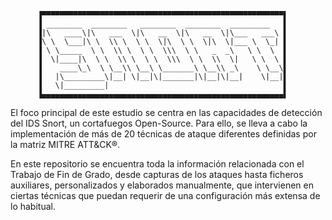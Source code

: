           ▐▀▀▀▀▀▀▀▀▀▀▀▀▀▀▀▀▀▀▀▀▀▀▀▀▀▀▀▀▀▀▀▀▀▀▀▀▀▀▀▀▀▀▀▀▀▀▀▀▀▀▀▀▀▀▌
          ▐ ________  ________   ________  ________  _________   ▌
          ▐|\   ____\|\   ___  \|\   __  \|\   __  \|\___   ___\ ▌
          ▐\ \  \___|\ \  \\ \  \ \  \|\  \ \  \|\  \|___ \  \_| ▌
          ▐ \ \_____  \ \  \\ \  \ \  \\\  \ \   _  _\   \ \  \  ▌
          ▐  \|____|\  \ \  \\ \  \ \  \\\  \ \  \\  \|   \ \  \ ▌
          ▐    ____\_\  \ \__\\ \__\ \_______\ \__\\ _\    \ \__\▌
          ▐   |\_________\|__| \|__|\|_______|\|__|\|__|    \|__|▌
          ▐   \|_________|                                       ▌
          ▐▄▄▄▄▄▄▄▄▄▄▄▄▄▄▄▄▄▄▄▄▄▄▄▄▄▄▄▄▄▄▄▄▄▄▄▄▄▄▄▄▄▄▄▄▄▄▄▄▄▄▄▄▄▄▌

El foco principal de este estudio se centra en las capacidades de detección del IDS Snort, un
cortafuegos Open-Source. Para ello, se lleva a cabo la implementación de más de 20 técnicas de 
ataque diferentes definidas por la matriz MITRE ATT&CK®. 

En este repositorio se encuentra toda la información relacionada con el Trabajo de Fin de Grado,
desde capturas de los ataques hasta ficheros auxiliares, personalizados y elaborados manualmente,
que intervienen en ciertas técnicas que puedan requerir de una configuración más extensa de lo 
habitual.
